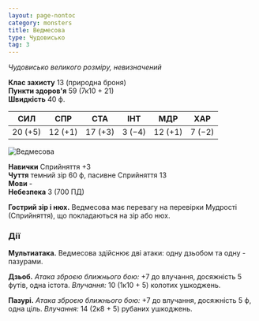 ```yaml
---
layout: page-nontoc
category: monsters
title: Ведмесова
type: Чудовисько
tag: 3
---
```


_Чудовисько великого розміру, невизначений_

**Клас захисту** 13 (природна броня)    
**Пункти здоров'я** 59 (7к10 + 21)    
**Швидкість** 40 ф.

| СИЛ     | СПР     | СТА     | ІНТ    | МДР     | ХАР    |
| ------- | ------- | ------- | ------ | ------- | ------ |
| 20 (+5) | 12 (+1) | 17 (+3) | 3 (−4) | 12 (+1) | 7 (−2) |

![Ведмесова](https://www.dndbeyond.com/avatars/thumbnails/30834/185/1000/1000/638063883093825018.png)

**Навички** Сприйняття +3    
**Чуття** темний зір 60 ф, пасивне Сприйняття 13    
**Мови** -    
**Небезпека** 3 (700 ПД)

**Гострий зір і нюх.** Ведмесова має перевагу на перевірки Мудрості (Сприйняття), що покладаються на зір або нюх.

### Дії
**Мультиатака.** Ведмесова здійснює дві атаки: одну дзьобом та одну - пазурами.    

**Дзьоб.** _Атака зброєю ближнього бою:_ +7 до влучання, досяжність 5 футів, одна істота. _Влучання:_ 10 (1к10 + 5) колотих ушкоджень.    

**Пазурі.** _Атака зброєю ближнього бою:_ +7 до влучання, досяжність 5 ф, одна ціль. _Влучання:_ 14 (2к8 + 5) рубаних ушкоджень.
